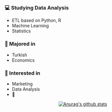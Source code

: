 ### :computer: Studying Data Analysis
+ ETL based on Python, R
+ Machine Learning
+ Statistics
### :pencil: Majored in
+ Turkish
+ Economics
### :star2: Interested in
+ Marketing
+ Data Analysis
+ :musical_note:


<div align=center>
	
[![Anurag's github stats](https://github-readme-stats.vercel.app/api?username=hanna-joo&show_icons=true&theme=gruvbox)](https://github.com/anuraghazra/github-readme-stats)

</div>
